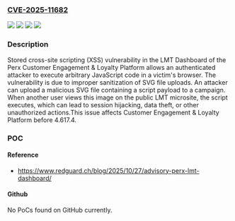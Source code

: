### [CVE-2025-11682](https://cve.mitre.org/cgi-bin/cvename.cgi?name=CVE-2025-11682)
![](https://img.shields.io/static/v1?label=Product&message=Customer%20Engagement%20%26%20Loyalty%20Platform&color=blue)
![](https://img.shields.io/static/v1?label=Version&message=0%20&color=brightgreen)
![](https://img.shields.io/static/v1?label=Vulnerability&message=CWE-79%20Improper%20Neutralization%20of%20Input%20During%20Web%20Page%20Generation%20(XSS%20or%20'Cross-site%20Scripting')&color=brightgreen)
![](https://img.shields.io/static/v1?label=Vulnerability&message=CWE-83%3A%20Improper%20Neutralization%20of%20Script%20in%20Attributes%20in%20a%20Web%20Page&color=brightgreen)

### Description

Stored cross-site scripting (XSS) vulnerability in the LMT Dashboard of the Perx Customer Engagement & Loyalty Platform allows an authenticated attacker to execute arbitrary JavaScript code in a victim's browser. The vulnerability is due to improper sanitization of SVG file uploads. An attacker can upload a malicious SVG file containing a script payload to a campaign. When another user views this image on the public LMT microsite, the script executes, which can lead to session hijacking, data theft, or other unauthorized actions.This issue affects Customer Engagement & Loyalty Platform before 4.617.4.

### POC

#### Reference
- https://www.redguard.ch/blog/2025/10/27/advisory-perx-lmt-dashboard/

#### Github
No PoCs found on GitHub currently.

